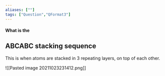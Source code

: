 ```yaml
---
aliases: [""]
tags: ["Question","QFormat3"]
---
```


#### What is the
## ABCABC stacking sequence
This is when atoms are stacked in 3 repeating layers, on top of each other.

![[Pasted image 20211023231412.png]]

